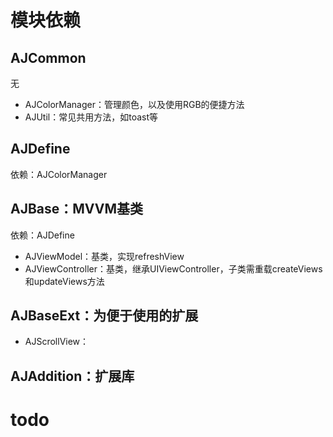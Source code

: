 # 模块依赖

## AJCommon
无

* AJColorManager：管理颜色，以及使用RGB的便捷方法
* AJUtil：常见共用方法，如toast等

## AJDefine
依赖：AJColorManager

## AJBase：MVVM基类
依赖：AJDefine

* AJViewModel：基类，实现refreshView
* AJViewController：基类，继承UIViewController，子类需重载createViews和updateViews方法

## AJBaseExt：为便于使用的扩展
* AJScrollView：

## AJAddition：扩展库


# todo